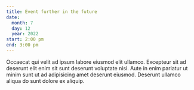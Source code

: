 ```yaml
---
title: Event further in the future
date:
  month: 7
  day: 12
  year: 2022
start: 2:00 pm
end: 3:00 pm
---
```

Occaecat qui velit ad ipsum labore eiusmod elit ullamco. Excepteur sit ad deserunt elit enim sit sunt deserunt voluptate nisi. Aute in enim pariatur ut minim sunt ut ad adipisicing amet deserunt eiusmod. Deserunt ullamco aliqua do sunt dolore ex aliquip.